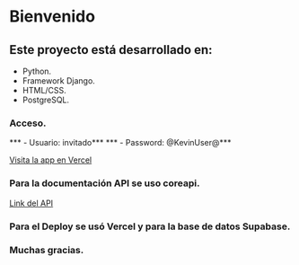 # Bienvenido
## Este proyecto está desarrollado en:
- Python.
- Framework Django.
- HTML/CSS.
- PostgreSQL.

### Acceso.
*** - Usuario: invitado***
*** - Password: @KevinUser@***

[Visita la app en Vercel](https://app-django-example.vercel.app)

### Para la documentación API se uso coreapi.

[Link del API](https://app-django-example.vercel.app/docs)

### Para el Deploy se usó Vercel y para la base de datos Supabase.


### Muchas gracias.



